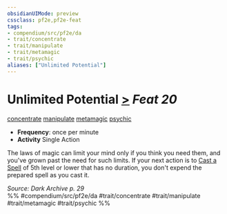 ```yaml
---
obsidianUIMode: preview
cssclass: pf2e,pf2e-feat
tags:
- compendium/src/pf2e/da
- trait/concentrate
- trait/manipulate
- trait/metamagic
- trait/psychic
aliases: ["Unlimited Potential"]
---
```

# Unlimited Potential  [>](/rules/core-rulebook/chapter-9-playing-the-game.md#Actions "Single Action") *Feat 20*  
[concentrate](/rules/traits/concentrate.md)  [manipulate](/rules/traits/manipulate.md)  [metamagic](/rules/traits/metamagic.md)  [psychic](/rules/traits/psychic-da.md)  

- **Frequency**: once per minute
- **Activity** Single Action

The laws of magic can limit your mind only if you think you need them, and you've grown past the need for such limits. If your next action is to [Cast a Spell](/rules/actions/cast-a-spell.md) of 5th level or lower that has no duration, you don't expend the prepared spell as you cast it.

*Source: Dark Archive p. 29*  
%% #compendium/src/pf2e/da #trait/concentrate #trait/manipulate #trait/metamagic #trait/psychic %%